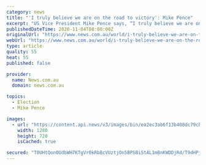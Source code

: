 ```yaml
---
category: news
title: "'I truly believe we are on the road to victory': Mike Pence"
excerpt: "US Vice President Mike Pence says, “I truly believe we are on the road to victory” and we will make America great again, again."
publishedDateTime: 2020-11-04T08:00:00Z
originalUrl: "https://www.news.com.au/world/i-truly-believe-we-are-on-the-road-to-victory-mike-pence/video/d9599c5e10b5f0639701dc7cc54642cb"
webUrl: "https://www.news.com.au/world/i-truly-believe-we-are-on-the-road-to-victory-mike-pence/video/d9599c5e10b5f0639701dc7cc54642cb"
type: article
quality: 55
heat: 55
published: false

provider:
  name: News.com.au
  domain: news.com.au

topics:
  - Election
  - Mike Pence

images:
  - url: "https://content.api.news/v3/images/bin/ea2ec3ab6f13b408dc79cb76b3dfe723"
    width: 1280
    height: 720
    isCached: true

secured: "T0UHtQon0UdbWH7KTgVr0kRbBcVUztjOn5BPSBiStAL1mBnKWDDjRd/T9dHPjpz59A2Ey1cacop92e1c0kBnEFi2cMvMZ1dvfIA+GSr8gYDyC4t7HrFQIdu5WN1I79VaR/suOYvsF27tXagDClaAYkrgfDvDeTdElGo+BrPm0f9x5u/FlQxgrqeGNsQQyAxZ14rZRRXRk6jYEEgwGILoJzmKN02gCaFwq5ixJjRMBOxUkEoe2Sr2i5KueSx1mPF8cxVgbotZv8fBnSCQMVFcjqwLvUEo9PjXu+eWVs1+humsHt8vw6CFS4Vz90AUj34eCMJp7n/10NBu1NqRy031DwY0xgewJs6HZFuDIMJCax0=;G12qXr2k74rlLgCYjjLZ4g=="
---
```


